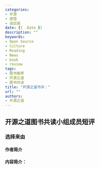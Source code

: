 ```yaml
---
categories:
- 开源
- 感悟
- 读后感
date: {{ .Date }}
description: ""
keywords:
- Open Source
- Culture
- Reading
- News
- book
- review
tags:
- 图书推荐
- 开源之道
- 图书共读
title: "开源之道书评："
url: ""
authors:
- 开源之道
---
```


## 开源之道图书共读小组成员短评

### 选择来由


#### 作者简介



#### 内容简介：


